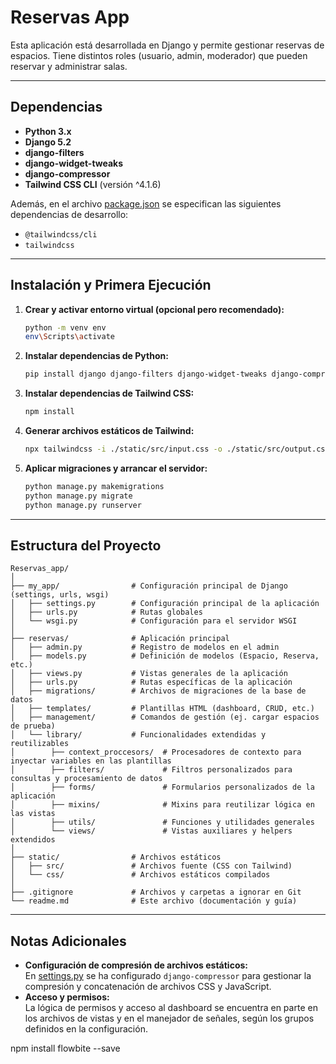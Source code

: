 # Reservas App

Esta aplicación está desarrollada en Django y permite gestionar reservas de espacios. Tiene distintos roles (usuario, admin, moderador) que pueden reservar y administrar salas.

---

## Dependencias

- **Python 3.x**
- **Django 5.2**  
- **django-filters**
- **django-widget-tweaks**
- **django-compressor**
- **Tailwind CSS CLI** (versión ^4.1.6)

Además, en el archivo [package.json](c:\Users\josej\Reservas_app\package.json) se especifican las siguientes dependencias de desarrollo:
- `@tailwindcss/cli`
- `tailwindcss`

---

## Instalación y Primera Ejecución

1. **Crear y activar entorno virtual (opcional pero recomendado):**
   ```bash
   python -m venv env
   env\Scripts\activate
   ```

2. **Instalar dependencias de Python:**
   ```bash
   pip install django django-filters django-widget-tweaks django-compressor
   ```

3. **Instalar dependencias de Tailwind CSS:**
   ```bash
   npm install
   ```

4. **Generar archivos estáticos de Tailwind:**
   ```bash
   npx tailwindcss -i ./static/src/input.css -o ./static/src/output.css --watch
   ```

5. **Aplicar migraciones y arrancar el servidor:**
   ```bash
   python manage.py makemigrations
   python manage.py migrate
   python manage.py runserver
   ```

---

## Estructura del Proyecto

```
Reservas_app/
│
├── my_app/                # Configuración principal de Django (settings, urls, wsgi)
│   ├── settings.py        # Configuración principal de la aplicación
│   ├── urls.py            # Rutas globales
│   └── wsgi.py            # Configuración para el servidor WSGI
│
├── reservas/              # Aplicación principal
│   ├── admin.py           # Registro de modelos en el admin
│   ├── models.py          # Definición de modelos (Espacio, Reserva, etc.)
│   ├── views.py           # Vistas generales de la aplicación
│   ├── urls.py            # Rutas específicas de la aplicación
│   ├── migrations/        # Archivos de migraciones de la base de datos
│   ├── templates/         # Plantillas HTML (dashboard, CRUD, etc.)
│   ├── management/        # Comandos de gestión (ej. cargar espacios de prueba)
│   └── library/           # Funcionalidades extendidas y reutilizables
│        ├── context_proccesors/  # Procesadores de contexto para inyectar variables en las plantillas
│        ├── filters/             # Filtros personalizados para consultas y procesamiento de datos
│        ├── forms/               # Formularios personalizados de la aplicación
│        ├── mixins/              # Mixins para reutilizar lógica en las vistas
│        ├── utils/               # Funciones y utilidades generales
│        └── views/               # Vistas auxiliares y helpers extendidos
│
├── static/                # Archivos estáticos
│   ├── src/               # Archivos fuente (CSS con Tailwind)
│   └── css/               # Archivos estáticos compilados
│
├── .gitignore             # Archivos y carpetas a ignorar en Git
└── readme.md              # Este archivo (documentación y guía)
```

---

## Notas Adicionales

- **Configuración de compresión de archivos estáticos:**  
  En [settings.py](c:\Users\josej\Reservas_app\my_app\settings.py) se ha configurado `django-compressor` para gestionar la compresión y concatenación de archivos CSS y JavaScript.
- **Acceso y permisos:**  
  La lógica de permisos y acceso al dashboard se encuentra en parte en los archivos de vistas y en el manejador de señales, según los grupos definidos en la configuración.


npm install flowbite --save